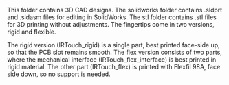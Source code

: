 This folder contains 3D CAD designs. The solidworks folder contains .sldprt and .sldasm files for editing in SolidWorks. The stl folder contains .stl files for 3D printing without adjustments. The fingertips come in two versions, rigid and flexible. 

The rigid version (IRTouch_rigid) is a single part, best printed face-side up, so that the PCB slot remains smooth. The flex version consists of two parts, where the mechanical interface (IRTouch_flex_interface) is best printed in rigid material. The other part (IRTouch_flex) is printed with Flexfil 98A, face side down, so no support is needed. 
